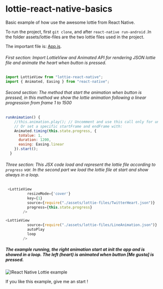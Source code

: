 # lottie-react-native-basics

Basic example of how use the awesome lottie from React Native.


To run the project, first `git clone`, and after `react-native run-android` .In the folder assets/lottie-files are the two lottie files used in the project.

The important file is: [App.js](https://github.com/yoandypv/lottie-react-native-basics/blob/master/App.js).

###### First section: Import LottieView and Animated API for rendering JSON lottie file and animate the heart when button is pressed.

```javascript
import LottieView from "lottie-react-native";
import { Animated, Easing } from "react-native";
```
###### Second section: The method that start the animation when button is pressed, in this method we show the lottie animation following a linear progression from frame 1 to 1500
```javascript
runAnimation() {
    //this.animation.play(); // Uncomment and use this call only for undefined and looped animation
    // Or set a specific startFrame and endFrame with:
    Animated.timing(this.state.progress, {
      toValue: 1,
      duration: 1200,
      easing: Easing.linear
    }).start();
  }
  ```
  
  ###### Three section: This JSX code load and represent the lottie file according to `progress` var. In the second part we load the lottie file at start and show always in a loop. 
  ```javascript
   <LottieView
            resizeMode={'cover'}
            key={1}
            source={require("./assets/lottie-files/TwitterHeart.json")}
            progress={this.state.progress}
          /> 
  ```
  ```javascript
  <LottieView
            source={require("./assets/lottie-files/LineAnimation.json")}
            autoPlay
            loop
          />
  ```        
 
 ##### The example running, the right animation start at init the app and is showed in a loop. The left (heart) is animated when button [Me gusta] is pressed.
 
 ![IReact Native Lottie example](https://github.com/yoandypv/lottie-react-native-basics/blob/master/lottie.gif)
 
 If you like this example, give me an start !
 
  
